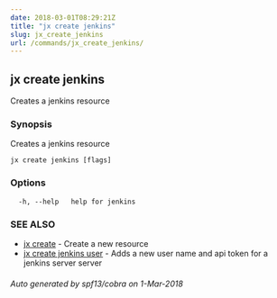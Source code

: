 ```yaml
---
date: 2018-03-01T08:29:21Z
title: "jx create jenkins"
slug: jx_create_jenkins
url: /commands/jx_create_jenkins/
---
```

## jx create jenkins

Creates a jenkins resource

### Synopsis

Creates a jenkins resource

```
jx create jenkins [flags]
```

### Options

```
  -h, --help   help for jenkins
```

### SEE ALSO

* [jx create](/commands/jx_create/)	 - Create a new resource
* [jx create jenkins user](/commands/jx_create_jenkins_user/)	 - Adds a new user name and api token for a jenkins server server

###### Auto generated by spf13/cobra on 1-Mar-2018
